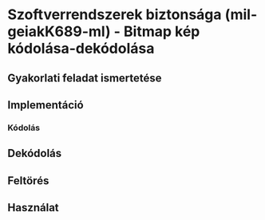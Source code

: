 #   Szoftverrendszerek biztonsága (mil-geiakK689-ml) - Bitmap kép kódolása-dekódolása
## Gyakorlati feladat ismertetése
## Implementáció
### Kódolás
## Dekódolás
## Feltörés
## Használat
